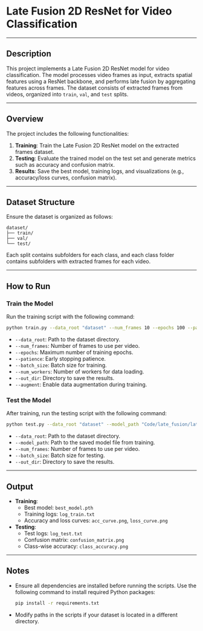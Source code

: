 # Late Fusion 2D ResNet for Video Classification

---

## Description
This project implements a Late Fusion 2D ResNet model for video classification. The model processes video frames as input, extracts spatial features using a ResNet backbone, and performs late fusion by aggregating features across frames. The dataset consists of extracted frames from videos, organized into `train`, `val`, and `test` splits.

---

## Overview
The project includes the following functionalities:
1. **Training**: Train the Late Fusion 2D ResNet model on the extracted frames dataset.
2. **Testing**: Evaluate the trained model on the test set and generate metrics such as accuracy and confusion matrix.
3. **Results**: Save the best model, training logs, and visualizations (e.g., accuracy/loss curves, confusion matrix).

---

## Dataset Structure
Ensure the dataset is organized as follows:
```
dataset/
├── train/
├── val/
└── test/
```

Each split contains subfolders for each class, and each class folder contains subfolders with extracted frames for each video.

---

## How to Run

### Train the Model
Run the training script with the following command:
```bash
python train.py --data_root "dataset" --num_frames 10 --epochs 100 --patience 20 --batch_size 16 --num_workers 0 --out_dir "Code/late_fusion/late_fusion_2d_resnet/results/frames_10/augment" --augment
```
- `--data_root`: Path to the dataset directory.
- `--num_frames`: Number of frames to use per video.
- `--epochs`: Maximum number of training epochs.
- `--patience`: Early stopping patience.
- `--batch_size`: Batch size for training.
- `--num_workers`: Number of workers for data loading.
- `--out_dir`: Directory to save the results.
- `--augment`: Enable data augmentation during training.

### Test the Model
After training, run the testing script with the following command:
```bash
python test.py --data_root "dataset" --model_path "Code/late_fusion/late_fusion_2d_resnet/results/frames_10/augment/best_model.pth" --num_frames 10 --batch_size 16 --out_dir "Code/late_fusion/late_fusion_2d_resnet/results/frames_10/augment"
```
- `--data_root`: Path to the dataset directory.
- `--model_path`: Path to the saved model file from training.
- `--num_frames`: Number of frames to use per video.
- `--batch_size`: Batch size for testing.
- `--out_dir`: Directory to save the results.

---

## Output
- **Training**:
  - Best model: `best_model.pth`
  - Training logs: `log_train.txt`
  - Accuracy and loss curves: `acc_curve.png`, `loss_curve.png`
- **Testing**:
  - Test logs: `log_test.txt`
  - Confusion matrix: `confusion_matrix.png`
  - Class-wise accuracy: `class_accuracy.png`

---

## Notes
- Ensure all dependencies are installed before running the scripts. Use the following command to install required Python packages:
  ```bash
  pip install -r requirements.txt
  ```
- Modify paths in the scripts if your dataset is located in a different directory.
